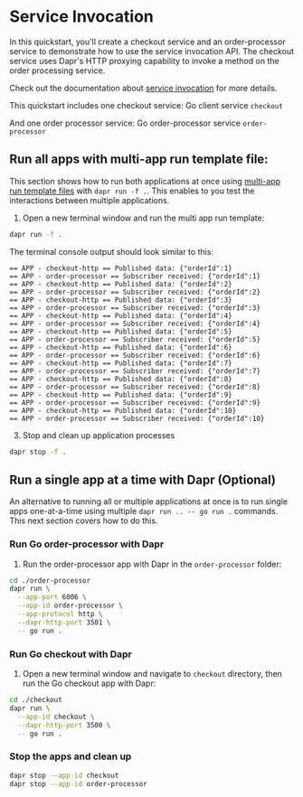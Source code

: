 # Service Invocation

In this quickstart, you'll create a checkout service and an order-processor service to demonstrate how to use the service invocation API. The checkout service uses Dapr's HTTP proxying capability to invoke a method on the order processing service.

Check out the documentation about [service invocation](https://docs.dapr.io/developing-applications/building-blocks/service-invocation/) for more details.

This quickstart includes one checkout service: Go client service `checkout`

And one order processor service: Go order-processor service `order-processor`

## Run all apps with multi-app run template file:

This section shows how to run both applications at once using [multi-app run template files](https://docs.dapr.io/developing-applications/local-development/multi-app-dapr-run/multi-app-overview/) with `dapr run -f .`.  This enables to you test the interactions between multiple applications.  

1. Open a new terminal window and run the multi app run template:

<!-- STEP
name: Run multi app run template
expected_stdout_lines:
  - 'Started Dapr with app id "order-processor"'
  - 'Started Dapr with app id "checkout"'
  - '== APP - order-processor == Order received: {"orderId":10}'
expected_stderr_lines:
output_match_mode: substring
match_order: none
background: true
sleep: 15
timeout_seconds: 30
-->

```bash
dapr run -f .
```

The terminal console output should look similar to this:

```text
== APP - checkout-http == Published data: {"orderId":1}
== APP - order-processor == Subscriber received: {"orderId":1}
== APP - checkout-http == Published data: {"orderId":2}
== APP - order-processor == Subscriber received: {"orderId":2}
== APP - checkout-http == Published data: {"orderId":3}
== APP - order-processor == Subscriber received: {"orderId":3}
== APP - checkout-http == Published data: {"orderId":4}
== APP - order-processor == Subscriber received: {"orderId":4}
== APP - checkout-http == Published data: {"orderId":5}
== APP - order-processor == Subscriber received: {"orderId":5}
== APP - checkout-http == Published data: {"orderId":6}
== APP - order-processor == Subscriber received: {"orderId":6}
== APP - checkout-http == Published data: {"orderId":7}
== APP - order-processor == Subscriber received: {"orderId":7}
== APP - checkout-http == Published data: {"orderId":8}
== APP - order-processor == Subscriber received: {"orderId":8}
== APP - checkout-http == Published data: {"orderId":9}
== APP - order-processor == Subscriber received: {"orderId":9}
== APP - checkout-http == Published data: {"orderId":10}
== APP - order-processor == Subscriber received: {"orderId":10}
```

3. Stop and clean up application processes

```bash
dapr stop -f .
```
<!-- END_STEP -->

## Run a single app at a time with Dapr (Optional)

An alternative to running all or multiple applications at once is to run single apps one-at-a-time using multiple `dapr run .. -- go run .` commands.  This next section covers how to do this. 

### Run Go order-processor with Dapr

1. Run the order-processor app with Dapr in the `order-processor` folder:

```bash
cd ./order-processor
dapr run \
  --app-port 6006 \
  --app-id order-processor \
  --app-protocol http \
  --dapr-http-port 3501 \
  -- go run .
```

### Run Go checkout with Dapr

1. Open a new terminal window and navigate to `checkout` directory, then run the Go checkout app with Dapr:

```bash
cd ./checkout
dapr run \
  --app-id checkout \
  --dapr-http-port 3500 \
  -- go run .
```

### Stop the apps and clean up

```bash
dapr stop --app-id checkout
dapr stop --app-id order-processor
```
